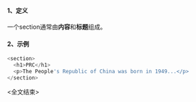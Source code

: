 #### 1、定义

一个section通常由**内容**和**标题**组成。

#### 2、示例

```js
<section>
  <h1>PRC</h1>
  <p>The People's Republic of China was born in 1949...</p>
</section>
```

<全文结束>